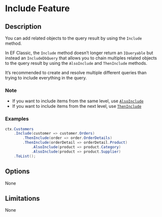 # Include Feature

## Description
You can add related objects to the query result by using the `Include` method.

In EF Classic, the `Include` method doesn’t longer return an `IQueryable` but instead an `IncludeDbQuery` that allows you to chain multiples related objects to the query result by using the `AlsoInclude` and `ThenInclude` methods.

It’s recommended to create and resolve multiple different queries than trying to include everything in the query.

### Note
- If you want to include items from the same level, use [`AlsoInclude`](https://github.com/zzzprojects/EntityFramework-Classic/blob/master/docs/pages/features/also-include.md)
- If you want to include items from the next level, use [`ThenInclude`](https://github.com/zzzprojects/EntityFramework-Classic/blob/master/docs/pages/features/then-include.md)

### Examples
```csharp
ctx.Customers
	.Include(customer => customer.Orders)
		.ThenInclude(order => order.OrderDetails)
		.ThenInclude(orderDetail => orderDetail.Product)
			.AlsoInclude(product => product.Category)
			.AlsoInclude(product => product.Supplier)
	.ToList();
```

## Options
None

## Limitations
None
